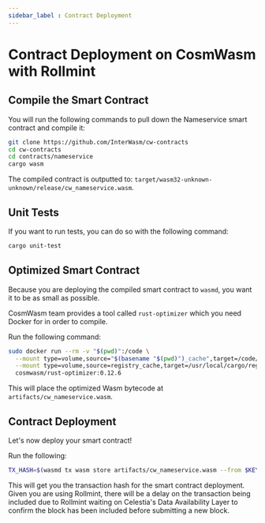 ```yaml
---
sidebar_label : Contract Deployment
---
```


# Contract Deployment on CosmWasm with Rollmint
<!-- markdownlint-disable MD013 -->

## Compile the Smart Contract

You will run the following commands to pull down the Nameservice
smart contract and compile it:

```sh
git clone https://github.com/InterWasm/cw-contracts
cd cw-contracts
cd contracts/nameservice
cargo wasm
```

The compiled contract is outputted to:
`target/wasm32-unknown-unknown/release/cw_nameservice.wasm`.

## Unit Tests

If you want to run tests, you can do so with the following command:

```sh
cargo unit-test
```

## Optimized Smart Contract

Because you are deploying the compiled smart contract to `wasmd`,
you want it to be as small as possible.

CosmWasm team provides a tool called `rust-optimizer` which you need
Docker for in order to compile.

Run the following command:

```sh
sudo docker run --rm -v "$(pwd)":/code \
  --mount type=volume,source="$(basename "$(pwd)")_cache",target=/code/target \
  --mount type=volume,source=registry_cache,target=/usr/local/cargo/registry \
  cosmwasm/rust-optimizer:0.12.6
```

This will place the optimized Wasm bytecode at `artifacts/cw_nameservice.wasm`.

## Contract Deployment

Let's now deploy your smart contract!

Run the following:

```sh
TX_HASH=$(wasmd tx wasm store artifacts/cw_nameservice.wasm --from $KEY_NAME --keyring-backend test $TXFLAG --output json -y | jq -r '.txhash') 
```

This will get you the transaction hash for the smart contract deployment. Given
you are using Rollmint, there will be a delay on the transaction being included
due to Rollmint waiting on Celestia's Data Availability Layer to confirm the block
has been included before submitting a new block.

